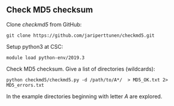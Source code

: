 ## Check MD5 checksum
Clone *checkmd5* from GitHub:

    git clone https://github.com/jariperttunen/checkmd5.git

Setup python3 at CSC:

    module load python-env/2019.3

Check MD5 checksum. Give a list of directories (wildcards):

    python checkmd5/checkmd5.py -d /path/to/A*/  > MD5_OK.txt 2> MD5_errors.txt
 
 In the example directories beginning with letter *A* are explored.

